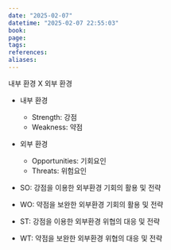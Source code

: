 ```yaml
---
date: "2025-02-07"
datetime: "2025-02-07 22:55:03"
book: 
page: 
tags: 
references: 
aliases:
---
```

내부 환경 X 외부 환경
- 내부 환경
	- Strength: 강점
	- Weakness: 약점
- 외부 환경
	- Opportunities: 기회요인
	- Threats: 위험요인

- SO: 강점을 이용한 외부환경 기회의 활용 및 전략
- WO: 약점을 보완한 외부환경 기회의 활용 및 전략
- ST: 강점을 이용한 외부환경 위협의 대응 및 전략
- WT: 약점을 보완한 외부환경 위협의 대응 및 전략